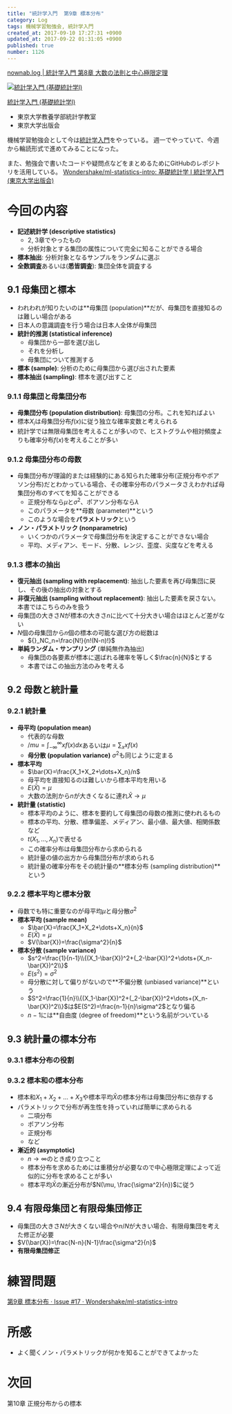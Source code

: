 ```yaml
---
title: "統計学入門  第9章 標本分布"
category: Log
tags: 機械学習勉強会, 統計学入門
created_at: 2017-09-10 17:27:31 +0900
updated_at: 2017-09-22 01:31:05 +0900
published: true
number: 1126
---
```


[nownab.log | 統計学入門 第8章 大数の法則と中心極限定理](https://blog.nownabe.com/2017/09/10/1105.html)

<div class="asin">
<div class="asin-image"><a href="https://www.amazon.co.jp/exec/obidos/ASIN/4130420658/nownabe0c-22/" rel="nofollow noopener" target="_blank"><img src="http://images-jp.amazon.com/images/P/4130420658.09._SL160_.jpg" alt="統計学入門 (基礎統計学Ⅰ)" title="統計学入門 (基礎統計学Ⅰ)"></a></div>
<div class="asin-detail">
<p><a href="https://www.amazon.co.jp/exec/obidos/ASIN/4130420658/nownabe0c-22/" rel="nofollow noopener" target="_blank">統計学入門 (基礎統計学Ⅰ)</a></p>
<ul>
<li>東京大学教養学部統計学教室</li>
<li>東京大学出版会</li>
</ul>
</div>

<p></p>
</div>

機械学習勉強会として今は[統計学入門](https://www.amazon.co.jp/exec/obidos/ASIN/4130420658/nownabe0c-22/)をやっている。
週一でやっていて、今週から輪読形式で進めてみることになった。

また、勉強会で書いたコードや疑問点などをまとめるためにGitHubのレポジトリを活用している。
[Wondershake/ml-statistics-intro: 基礎統計学 I 統計学入門 (東京大学出版会)](https://github.com/Wondershake/ml-statistics-intro)

# 今回の内容
* **記述統計学 (descriptive statistics)**
    * 2, 3章でやったもの
    * 分析対象とする集団の属性について完全に知ることができる場合
* **標本抽出**: 分析対象となるサンプルをランダムに選ぶ
* **全数調査**あるいは(**悉皆調査**): 集団全体を調査する

## 9.1 母集団と標本
* われわれが知りたいのは**母集団 (population)**だが、母集団を直接知るのは難しい場合がある
* 日本人の意識調査を行う場合は日本人全体が母集団
* **統計的推測 (statistical inference)**
    * 母集団から一部を選び出し
    * それを分析し
    * 母集団について推測する
* **標本 (sample)**: 分析のために母集団から選び出された要素
* **標本抽出 (sampling)**: 標本を選び出すこと

### 9.1.1 母集団と母集団分布
* **母集団分布 (population distribution)**: 母集団の分布。これを知ればよい
* 標本$X_i$は母集団分布$f(x)$に従う独立な確率変数と考えられる
* 統計学では無限母集団を考えることが多いので、ヒストグラムや相対頻度よりも確率分布$f(x)$を考えることが多い

### 9.1.2 母集団分布の母数
* 母集団分布が理論的または経験的にある知られた確率分布(正規分布やポアソン分布)だとわかっている場合、その確率分布のパラメータさえわかれば母集団分布のすべてを知ることができる
    * 正規分布なら$\mu$と$\sigma^2$、ポアソン分布なら$\lambda$
    * このパラメータを**母数 (parameter)**という
    * このような場合を**パラメトリック**という
* **ノン・パラメトリック (nonparametric)**
    * いくつかのパラメータで母集団分布を決定することができない場合
    * 平均、メディアン、モード、分散、レンジ、歪度、尖度などを考える

### 9.1.3 標本の抽出
* **復元抽出 (sampling with replacement)**: 抽出した要素を再び母集団に戻し、その後の抽出の対象とする
* **非復元抽出 (sampling without replacement)**: 抽出した要素を戻さない。本書ではこちらのみを扱う
* 母集団の大きさ$N$が標本の大きさ$n$に比べて十分大きい場合はほとんど差がない
* $N$個の母集団から$n$個の標本の可能な選び方の総数は
    * ${}_NC_n=\frac{N!}{n!(N-n)!}$
* **単純ランダム・サンプリング** (単純無作為抽出)
    * 母集団の各要素が標本に選ばれる確率を等しく$\frac{n}{N}$とする
    * 本書ではこの抽出方法のみを考える

## 9.2 母数と統計量
### 9.2.1 統計量
* **母平均 (population mean)**
    * 代表的な母数
    * $/mu=\int_{-\infty}^\infty xf(x)dx$あるいは$\mu=\sum_xxf(x)$
    * **母分散 (population variance)** $\sigma^2$も同じように定まる
* **標本平均**
    * $\bar{X}=\frac{X_1+X_2+\dots+X_n}/n$
    * 母平均を直接知るのは難しいから標本平均を用いる
    * $E(\bar{X})=\mu$
    * 大数の法則から$n$が大きくなるに連れ$\bar{X}\rightarrow\mu$
* **統計量 (statistic)**
    * 標本平均のように、標本を要約して母集団の母数の推測に使われるもの
    * 標本の平均、分散、標準偏差、メディアン、最小値、最大値、相関係数など
    * $t(X_1, \dots, X_n)$で表せる
    * この確率分布は母集団分布から求められる
    * 統計量の値の出方から母集団分布が求められる
    * 統計量の確率分布をその統計量の**標本分布 (sampling distribution)**という

### 9.2.2 標本平均と標本分散
* 母数でも特に重要なのが母平均$\mu$と母分散$\sigma^2$
* **標本平均 (sample mean)**
    * $\bar{X}=\frac{X_1+X_2+\dots+X_n}{n}$
    * $E(\bar{X})=\mu$
    * $V(\bar{X})=\frac{\sigma^2}{n}$
* **標本分散 (sample variance)**
    * $s^2=\frac{1}{n-1}\\{(X_1-\bar{X})^2+(_2-\bar{X})^2+\dots+(X_n-\bar{X})^2\\}$
    * $E(s^2)=\sigma^2$
    * 母分散に対して偏りがないので**不偏分散 (unbiased variance)**という
    * $S^2=\frac{1}{n}\\{(X_1-\bar{X})^2+(_2-\bar{X})^2+\dots+(X_n-\bar{X})^2\\}$は$E(S^2)=\frac{n-1}{n}\sigma^2$となり偏る
    * $n-1$には**自由度 (degree of freedom)**という名前がついている

## 9.3 統計量の標本分布
### 9.3.1 標本分布の役割
### 9.3.2 標本和の標本分布
* 標本和$X_1+X_2+\dots+X_3$や標本平均$\bar{X}$の標本分布は母集団分布に依存する
* パラメトリックで分布が再生性を持っていれば簡単に求められる
    * 二項分布
    * ポアソン分布
    * 正規分布
    * など
* **漸近的 (asymptotic)**
    * $n\rightarrow\infty$のとき成り立つこと
    * 標本分布を求めるためには重積分が必要なので中心極限定理によって近似的に分布を求めることが多い
    * 標本平均$\bar{X}$の漸近分布が$N(\mu, \frac{\sigma^2}{n})$に従う

## 9.4 有限母集団と有限母集団修正
* 母集団の大きさ$N$が大きくない場合や$n/N$が大きい場合、有限母集団を考えた修正が必要
* $V(\bar{X})=\frac{N-n}{N-1}\frac{\sigma^2}{n}$
* **有限母集団修正**

# 練習問題
[第9章 標本分布 · Issue #17 · Wondershake/ml-statistics-intro](https://github.com/Wondershake/ml-statistics-intro/issues/17)


# 所感
* よく聞くノン・パラメトリックが何かを知ることができてよかった

# 次回
第10章 正規分布からの標本

```math
```
